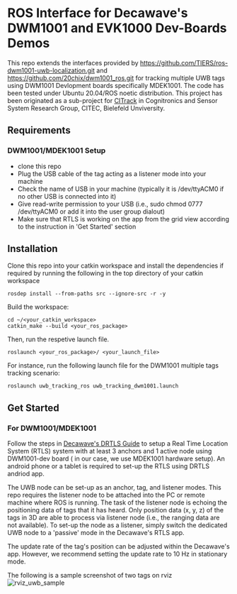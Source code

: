 # ROS Interface for Decawave's DWM1001 and EVK1000 Dev-Boards Demos

This repo extends the interfaces provided by <https://github.com/TIERS/ros-dwm1001-uwb-localization.git> and <https://github.com/20chix/dwm1001_ros.git> for tracking multiple UWB tags using DWM1001 Devlopment boards specifically MDEK1001. The code has been tested under Ubuntu 20.04/ROS noetic distribution. This project has been originated as a sub-project for [CITrack](https://cit-ec.de/en/ks/projects/citrack) in Cognitronics and Sensor System Research Group, CITEC, Bielefeld Unviversity.


## Requirements
### DWM1001/MDEK1001 Setup
- clone this repo
- Plug the USB cable of the tag acting as a listener mode into your machine
- Check the name of USB in your machine (typically it is /dev/ttyACM0 if no other USB is connected into it)
- Give read-write permission to your USB (i.e., sudo chmod 0777 /dev/ttyACM0 or add it into the user group dialout)
- Make sure that RTLS is working on the app from the grid view according to the instruction in 'Get Started' section 


## Installation

Clone this repo into your catkin workspace and install the dependencies if required by running the following in the top directory of your catkin workspace
```
rosdep install --from-paths src --ignore-src -r -y
```

Build the workspace:
```
cd ~/<your_catkin_workspace>
catkin_make --build <your_ros_package>
```
Then, run the respetive launch file.
```
roslaunch <your_ros_package>/ <your_launch_file>
```

For instance, run the following launch file for the DWM1001 multiple tags tracking scenario:
```
roslaunch uwb_tracking_ros uwb_tracking_dwm1001.launch
```


## Get Started
### For DWM1001/MDEK1001 
Follow the steps in [Decawave's DRTLS Guide](<https://www.decawave.com/wp-content/uploads/2018/08/mdek1001_quick_start_guide.pdf>) to setup a Real Time Location System (RTLS) system with at least 3 anchors and 1 active node using DWM1001-dev board ( in our case, we use MDEK1001 hardware setup). An android phone or a tablet is required to set-up the RTLS using DRTLS andriod app. 

The UWB node can be set-up as an anchor, tag, and listener modes. This repo requires the listener node to be attached into the PC or remote machine where ROS is running. The task of the listener node is echoing the positioning data of tags that it has heard. Only position data (x, y, z) of the tags in 3D are able to process via listener node (i.e., the ranging data are not available). To set-up the node as a listener, simply switch the dedicated UWB node to a 'passive' mode in the Decawave's RTLS app. 

The update rate of the tag's position can be adjusted within the Decawave's app. However, we recommend setting the update rate to 10 Hz in stationary mode.

The following is a sample screenshot of two tags on rviz 
![rviz_uwb_sample](https://user-images.githubusercontent.com/18302290/143898129-9c9362f8-d556-44d4-9028-5bea2d261224.JPG)



